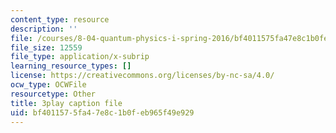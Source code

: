 ```yaml
---
content_type: resource
description: ''
file: /courses/8-04-quantum-physics-i-spring-2016/bf4011575fa47e8c1b0feb965f49e929_fWCGM2auQPs.srt
file_size: 12559
file_type: application/x-subrip
learning_resource_types: []
license: https://creativecommons.org/licenses/by-nc-sa/4.0/
ocw_type: OCWFile
resourcetype: Other
title: 3play caption file
uid: bf401157-5fa4-7e8c-1b0f-eb965f49e929
---
```


